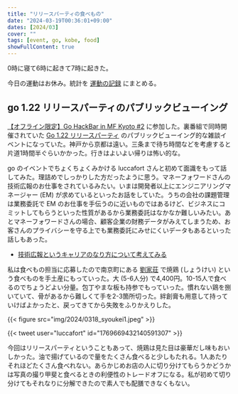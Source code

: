```yaml
---
title: "リリースパーティの食べもの"
date: "2024-03-19T00:36:01+09:00"
dates: [2024/03]
cover: ""
tags: [event, go, kobe, food]
showFullContent: true
---
```


0時に寝て6時に起きて7時に起きた。

今日の運動はお休み。統計を [運動の記録](https://docs.google.com/spreadsheets/d/1bg85QtM-LciUgey8I79uI7vW2PEwsP6TVdeIRVkACBg/edit?usp=sharing) にまとめる。

## go 1.22 リリースパーティのパブリックビューイング

[【オフライン限定】Go HackBar in MF Kyoto #2](https://kyotogo.connpass.com/event/309622/) に参加した。裏番組で同時開催されていた [Go 1.22 リリースパーティ](https://gocon.connpass.com/event/310606/) のパブリックビューイング的な雑談イベントになっていた。神戸から京都は遠い。三条まで待ち時間などを考慮すると片道1時間半ぐらいかかった。行きはよいよい帰りは怖い的な。

go のイベントでちょくちょくみかける luccafort さんと初めて面識をもって話してみた。理詰めでしっかりした方だったように思う。マネーフォワードさんの技術広報のお仕事をされているみたい。いまは開発者以上にエンジニアリングマネージャー (EM) が求めているといったお話をしていた。うちの会社の課題管理は業務委託で EM のお仕事を手伝うのに近いものではあるけど、ビジネスにコミットしてもらうといった性質があるから業務委託はなかなか難しいみたい。あとマネーフォワードさんの場合、顧客企業の財務データがみえてしまうため、お客さんのプライバシーを守る上でも業務委託にみせにくいデータもあるといった話しもあった。

* [技術広報というキャリアのなり方について考えてみる](https://note.com/luccafort/n/nd2505a451426)

私は食べもの担当に応募したので南京町にある [劉家荘](https://www.ryukasou.com/syokei/) で焼鶏 (しょうけい) という食べものを手土産にもっていった。大 (5-6人分) で4,400円。10-15人で食べるのでちょうどよい分量。包丁やまな板も持参でもっていった。慣れない鶏を捌いていて、骨があるから難しくて手を2-3箇所切った。絆創膏も用意して持っていけばよかったと、戻ってきてから失敗をふりかえりした。

{{< figure src="img/2024/0318_syoukei1.jpeg" >}}

{{< tweet user="luccafort" id="1769669432140591307" >}}

今回はリリースパーティということもあって、焼鶏は見た目は豪華だし味もおいしかった。油で揚げているので量をたくさん食べると少しもたれる。1人あたりそれほどたくさん食べれない。あらかじめお店の人に切り分けてもらうかどうかは写真の撮り甲斐と食べるときの利便性のトレードオフになる。私が初めて切り分けてもそれなりに分解できたので素人でも配膳できなくもない。

